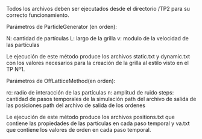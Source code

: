 Todos los archivos deben ser ejecutados desde el directorio /TP2 para su correcto funcionamiento.

Parámetros de ParticleGenerator (en orden):

N: cantidad de partículas
L: largo de la grilla
v: modulo de la velocidad de las partículas

Le ejecución de este método produce los archivos static.txt y dynamic.txt con los valores necesarios para la creación de la grilla al estilo visto en el TP Nº1.

Parámetros de OffLatticeMethod(en orden):

rc: radio de interacción de las partículas
n: amplitud de ruido
steps: cantidad de pasos temporales de la simulación
path del archivo de salida de las posiciones
path del archivo de salida de los ordenes

Le ejecución de este método produce los archivos positions.txt que contiene las propiedades de las partículas en cada paso temporal y va.txt que contiene los valores de orden en cada paso temporal.